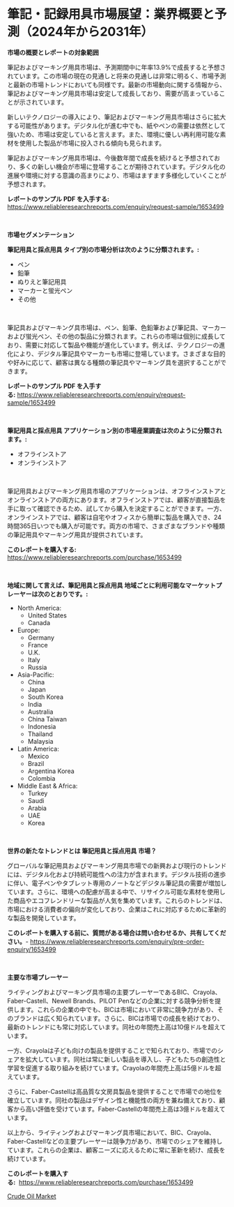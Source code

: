 <p><h1>筆記・記録用具市場展望：業界概要と予測（2024年から2031年）</h1></p><p><strong>市場の概要とレポートの対象範囲</strong></p>
<p><p>筆記およびマーキング用具市場は、予測期間中に年率13.9%で成長すると予想されています。この市場の現在の見通しと将来の見通しは非常に明るく、市場予測と最新の市場トレンドにおいても同様です。最新の市場動向に関する情報から、筆記およびマーキング用具市場は安定して成長しており、需要が高まっていることが示されています。</p><p>新しいテクノロジーの導入により、筆記およびマーキング用具市場はさらに拡大する可能性があります。デジタル化が進む中でも、紙やペンの需要は依然として強いため、市場は安定していると言えます。また、環境に優しい再利用可能な素材を使用した製品が市場に投入される傾向も見られます。</p><p>筆記およびマーキング用具市場は、今後数年間で成長を続けると予想されており、多くの新しい機会が市場に登場することが期待されています。デジタル化の進展や環境に対する意識の高まりにより、市場はますます多様化していくことが予想されます。</p></p>
<p><strong>レポートのサンプル PDF を入手する:</strong> <a href="https://www.reliableresearchreports.com/enquiry/request-sample/1653499">https://www.reliableresearchreports.com/enquiry/request-sample/1653499</a></p>
<p>&nbsp;</p>
<p><strong>市場セグメンテーション</strong></p>
<p><strong>筆記用具と採点用具 タイプ別の市場分析は次のように分類されます。:</strong></p>
<p><ul><li>ペン</li><li>鉛筆</li><li>ぬりえと筆記用具</li><li>マーカーと蛍光ペン</li><li>その他</li></ul></p>
<p>&nbsp;</p>
<p><p>筆記具およびマーキング具市場は、ペン、鉛筆、色鉛筆および筆記具、マーカーおよび蛍光ペン、その他の製品に分類されます。これらの市場は個別に成長しており、需要に対応して製品や機能が進化しています。例えば、テクノロジーの進化により、デジタル筆記具やマーカーも市場に登場しています。さまざまな目的や好みに応じて、顧客は異なる種類の筆記具やマーキング具を選択することができます。</p></p>
<p><strong>レポートのサンプル PDF を入手する:</strong>&nbsp;<a href="https://www.reliableresearchreports.com/enquiry/request-sample/1653499">https://www.reliableresearchreports.com/enquiry/request-sample/1653499</a></p>
<p>&nbsp;</p>
<p><strong> 筆記用具と採点用具 アプリケーション別の市場産業調査は次のように分類されます。:</strong></p>
<p><ul><li>オフラインストア</li><li>オンラインストア</li></ul></p>
<p>&nbsp;</p>
<p><p>筆記用具およびマーキング用具市場のアプリケーションは、オフラインストアとオンラインストアの両方にあります。オフラインストアでは、顧客が直接製品を手に取って確認できるため、試してから購入を決定することができます。一方、オンラインストアでは、顧客は自宅やオフィスから簡単に製品を購入でき、24時間365日いつでも購入が可能です。両方の市場で、さまざまなブランドや種類の筆記用具やマーキング用具が提供されています。</p></p>
<p><strong>このレポートを購入する:</strong>&nbsp; <a href="https://www.reliableresearchreports.com/purchase/1653499">https://www.reliableresearchreports.com/purchase/1653499</a></p>
<p>&nbsp;</p>
<p><strong>地域に関して言えば、筆記用具と採点用具 地域ごとに利用可能なマーケットプレーヤーは次のとおりです。:</strong></p>
<p><ul>
    <li>
        North America:
        <ul>
            <li>United States</li>
            <li>Canada</li>
        </ul>
    </li>
    <li>
        Europe:
        <ul>
            <li>Germany</li>
            <li>France</li>
            <li>U.K.</li>
            <li>Italy</li>
            <li>Russia</li>
        </ul>
    </li>
    <li>
        Asia-Pacific:
        <ul>
            <li>China</li>
            <li>Japan</li>
            <li>South Korea</li>
            <li>India</li>
            <li>Australia</li>
            <li>China Taiwan</li>
            <li>Indonesia</li>
            <li>Thailand</li>
            <li>Malaysia</li>
        </ul>
    </li>
    <li>
        Latin America:
        <ul>
            <li>Mexico</li>
            <li>Brazil</li>
            <li>Argentina Korea</li>
            <li>Colombia</li>
        </ul>
    </li>
    <li>
        Middle East & Africa:
        <ul>
            <li>Turkey</li>
            <li>Saudi</li>
            <li>Arabia</li>
            <li>UAE</li>
            <li>Korea</li>
        </ul>
    </li>
    </ul></p>
<p>&nbsp;</p>
<p><strong>世界の新たなトレンドとは 筆記用具と採点用具 市場？</strong></p>
<p><p>グローバルな筆記用具およびマーキング用具市場での新興および現行のトレンドには、デジタル化および持続可能性への注力が含まれます。デジタル技術の進歩に伴い、電子ペンやタブレット専用のノートなどデジタル筆記具の需要が増加しています。さらに、環境への配慮が高まる中で、リサイクル可能な素材を使用した商品やエコフレンドリーな製品が人気を集めています。これらのトレンドは、市場における消費者の偏向が変化しており、企業はこれに対応するために革新的な製品を開発しています。</p></p>
<p><strong>このレポートを購入する前に、質問がある場合は問い合わせるか、共有してください。</strong>- <a href="https://www.reliableresearchreports.com/enquiry/pre-order-enquiry/1653499">https://www.reliableresearchreports.com/enquiry/pre-order-enquiry/1653499</a></p>
<p>&nbsp;</p>
<p><strong>主要な市場プレーヤー</strong></p>
<p><p>ライティングおよびマーキング具市場の主要プレーヤーであるBIC、Crayola、Faber-Castell、Newell Brands、PILOT Penなどの企業に対する競争分析を提供します。これらの企業の中でも、BICは市場において非常に競争力があり、そのブランドは広く知られています。さらに、BICは市場での成長を続けており、最新のトレンドにも常に対応しています。同社の年間売上高は10億ドルを超えています。</p><p>一方、Crayolaは子ども向けの製品を提供することで知られており、市場でのシェアを拡大しています。同社は常に新しい製品を導入し、子どもたちの創造性と学習を促進する取り組みを続けています。Crayolaの年間売上高は5億ドルを超えています。</p><p>さらに、Faber-Castellは高品質な文房具製品を提供することで市場での地位を確立しています。同社の製品はデザイン性と機能性の両方を兼ね備えており、顧客から高い評価を受けています。Faber-Castellの年間売上高は3億ドルを超えています。</p><p>以上から、ライティングおよびマーキング具市場において、BIC、Crayola、Faber-Castellなどの主要プレーヤーは競争力があり、市場でのシェアを維持しています。これらの企業は、顧客ニーズに応えるために常に革新を続け、成長を続けています。</p></p>
<p><strong>このレポートを購入する:</strong>&nbsp;&nbsp;<a href="https://www.reliableresearchreports.com/purchase/1653499">https://www.reliableresearchreports.com/purchase/1653499</a></p>
<p><p><a href="https://bubble-tree-ea4.notion.site/Decoding-the-Crude-Oil-Market-A-Deep-Dive-into-the-Latest-Market-Trends-Market-Segmentation-and-C-55c85ff7c6804992a4b8b4d7bfab643e">Crude Oil Market</a></p></p>